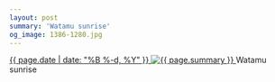 ```yaml
---
layout: post
summary: 'Watamu sunrise'
og_image: 1386-1280.jpg
---
```


<p>
 <time>
  <a href="/1386">
   {{ page.date | date: "%B %-d, %Y" }}
  </a>
 </time>
 <a href="/1386">
  <img alt="{{ page.summary }}" sizes="(min-width: 700px) 50vw, calc(100vw - 2rem)" src="{{ site.assets_url }}/1386-640.jpg" srcset="{{ site.assets_url }}/1386-320.jpg 320w, {{ site.assets_url }}/1386-640.jpg 640w, {{ site.assets_url }}/1386-960.jpg 960w, {{ site.assets_url }}/1386-1280.jpg 1280w"/>
 </a>
 <span>
  Watamu sunrise
 </span>
</p>
